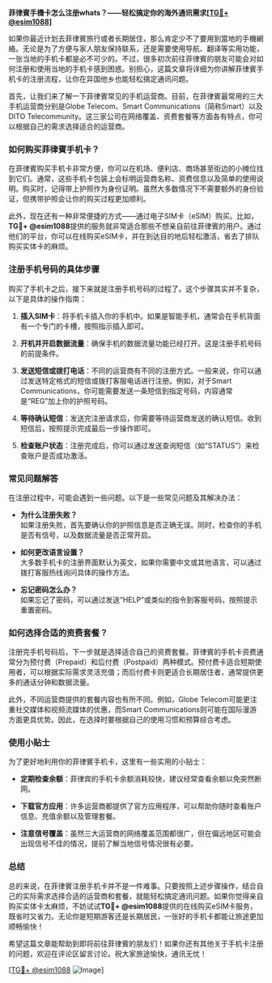 **菲律賓手機卡怎么注册whats？——轻松搞定你的海外通讯需求[[TG💪+ @esim1088](https://t.me/s/esim1088)]**

如果你最近计划去菲律賓旅行或者长期居住，那么肯定少不了要用到當地的手機網絡。无论是为了方便与家人朋友保持联系，还是需要使用导航、翻译等实用功能，一张当地的手机卡都是必不可少的。不过，很多初次前往菲律賓的朋友可能会对如何注册和使用当地的手机卡感到困惑。别担心，这篇文章将详细为你讲解菲律賓手机卡的注册流程，让你在异国他乡也能轻松搞定通讯问题。

首先，让我们来了解一下菲律賓常见的手机运营商。目前，在菲律賓最常用的三大手机运营商分别是Globe Telecom、Smart Communications（简称Smart）以及DITO Telecommunity。这三家公司在网络覆盖、资费套餐等方面各有特点，你可以根据自己的需求选择适合的运营商。

### **如何购买菲律賓手机卡？**

在菲律賓购买手机卡非常方便，你可以在机场、便利店、商场甚至街边的小摊位找到它们。通常，这些手机卡包装上会标明运营商名称、资费信息以及简单的使用说明。购买时，记得带上护照作为身份证明。虽然大多数情况下不需要额外的身份验证，但携带护照会让你的购买过程更加顺利。

此外，现在还有一种非常便捷的方式——通过电子SIM卡（eSIM）购买。比如，**TG💪+ @esim1088**提供的服务就非常适合那些不想亲自前往菲律賓的用户。通过他们的平台，你可以在线购买eSIM卡，并在到达目的地后轻松激活，省去了排队购买实体卡的麻烦。

### **注册手机号码的具体步骤**

购买了手机卡之后，接下来就是注册手机号码的过程了。这个步骤其实并不复杂，以下是具体的操作指南：

1. **插入SIM卡**：将手机卡插入你的手机中。如果是智能手机，通常会在手机背面有一个专门的卡槽，按照指示插入即可。

2. **开机并开启数据流量**：确保手机的数据流量功能已经打开。这是注册手机号码的前提条件。

3. **发送短信或拨打电话**：不同的运营商有不同的注册方式。一般来说，你可以通过发送特定格式的短信或拨打客服电话进行注册。例如，对于Smart Communications，你可能需要发送一条短信到指定号码，内容通常是“REG”加上你的护照号码。

4. **等待确认短信**：发送完注册请求后，你需要等待运营商发送的确认短信。收到短信后，按照提示完成最后一步操作即可。

5. **检查账户状态**：注册完成后，你可以通过发送查询短信（如“STATUS”）来检查账户是否成功激活。

### **常见问题解答**

在注册过程中，可能会遇到一些问题。以下是一些常见问题及其解决办法：

- **为什么注册失败？**  
  如果注册失败，首先要确认你的护照信息是否正确无误。同时，检查你的手机是否有信号，以及数据流量是否正常开启。

- **如何更改语言设置？**  
  大多数手机卡的注册界面默认为英文，如果你需要中文或其他语言，可以通过拨打客服热线询问具体的操作方法。

- **忘记密码怎么办？**  
  如果忘记了密码，可以通过发送“HELP”或类似的指令到客服号码，按照提示重置密码。

### **如何选择合适的资费套餐？**

注册完手机号码后，下一步就是选择适合自己的资费套餐。菲律賓的手机卡资费通常分为预付费（Prepaid）和后付费（Postpaid）两种模式。预付费卡适合短期使用者，可以根据实际需求灵活充值；而后付费卡则更适合长期居住者，通常提供更多的通话分钟和数据流量。

此外，不同运营商提供的套餐内容也有所不同。例如，Globe Telecom可能更注重社交媒体和视频流媒体的优惠，而Smart Communications则可能在国际漫游方面更具优势。因此，在选择时要根据自己的使用习惯和预算综合考虑。

### **使用小贴士**

为了更好地利用你的菲律賓手机卡，这里有一些实用的小贴士：

- **定期检查余额**：菲律宾的手机卡余额消耗较快，建议经常查看余额以免突然断网。
  
- **下载官方应用**：许多运营商都提供了官方应用程序，可以帮助你随时查看账户信息、充值余额以及管理套餐。

- **注意信号覆盖**：虽然三大运营商的网络覆盖范围都很广，但在偏远地区可能会出现信号不佳的情况，提前了解当地信号情况很有必要。

### **总结**

总的来说，在菲律賓注册手机卡并不是一件难事。只要按照上述步骤操作，结合自己的实际需求选择合适的运营商和套餐，就能轻松搞定通讯问题。如果你觉得亲自购买实体卡太麻烦，不妨试试**TG💪+ @esim1088**提供的在线购买eSIM卡服务，既省时又省力。无论你是短期游客还是长期居民，一张好的手机卡都能让旅途更加顺畅愉快！

希望这篇文章能帮助到即将前往菲律賓的朋友们！如果你还有其他关于手机卡注册的问题，欢迎在评论区留言讨论。祝大家旅途愉快，通讯无忧！

[[TG💪+ @esim1088](https://t.me/s/esim1088) ![Image](https://i.postimg.cc/4NQfJmqS/Snipaste-2025-05-13-00-14-12.png)]